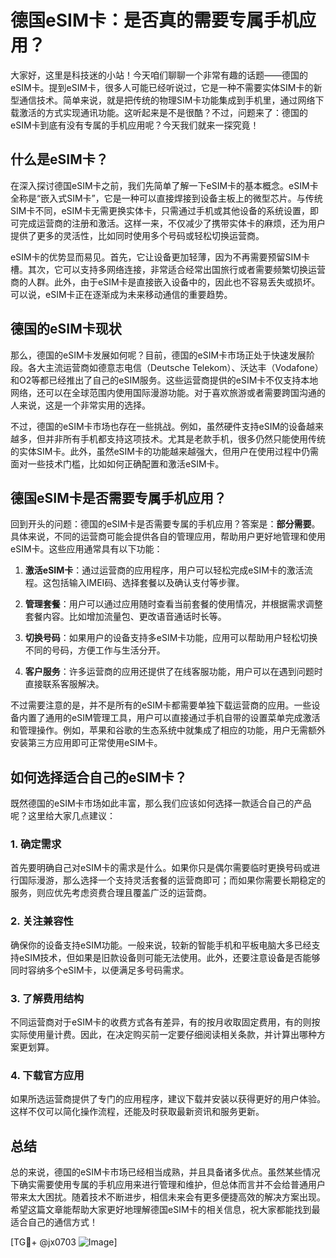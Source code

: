 # 德国eSIM卡：是否真的需要专属手机应用？

大家好，这里是科技迷的小站！今天咱们聊聊一个非常有趣的话题——德国的eSIM卡。提到eSIM卡，很多人可能已经听说过，它是一种不需要实体SIM卡的新型通信技术。简单来说，就是把传统的物理SIM卡功能集成到手机里，通过网络下载激活的方式实现通讯功能。这听起来是不是很酷？不过，问题来了：德国的eSIM卡到底有没有专属的手机应用呢？今天我们就来一探究竟！

## 什么是eSIM卡？

在深入探讨德国eSIM卡之前，我们先简单了解一下eSIM卡的基本概念。eSIM卡全称是“嵌入式SIM卡”，它是一种可以直接焊接到设备主板上的微型芯片。与传统SIM卡不同，eSIM卡无需更换实体卡，只需通过手机或其他设备的系统设置，即可完成运营商的注册和激活。这样一来，不仅减少了携带实体卡的麻烦，还为用户提供了更多的灵活性，比如同时使用多个号码或轻松切换运营商。

eSIM卡的优势显而易见。首先，它让设备更加轻薄，因为不再需要预留SIM卡槽。其次，它可以支持多网络连接，非常适合经常出国旅行或者需要频繁切换运营商的人群。此外，由于eSIM卡是直接嵌入设备中的，因此也不容易丢失或损坏。可以说，eSIM卡正在逐渐成为未来移动通信的重要趋势。

## 德国的eSIM卡现状

那么，德国的eSIM卡发展如何呢？目前，德国的eSIM卡市场正处于快速发展阶段。各大主流运营商如德意志电信（Deutsche Telekom）、沃达丰（Vodafone）和O2等都已经推出了自己的eSIM服务。这些运营商提供的eSIM卡不仅支持本地网络，还可以在全球范围内使用国际漫游功能。对于喜欢旅游或者需要跨国沟通的人来说，这是一个非常实用的选择。

不过，德国的eSIM卡市场也存在一些挑战。例如，虽然硬件支持eSIM的设备越来越多，但并非所有手机都支持这项技术。尤其是老款手机，很多仍然只能使用传统的实体SIM卡。此外，虽然eSIM卡的功能越来越强大，但用户在使用过程中仍需面对一些技术门槛，比如如何正确配置和激活eSIM卡。

## 德国eSIM卡是否需要专属手机应用？

回到开头的问题：德国的eSIM卡是否需要专属的手机应用？答案是：**部分需要**。具体来说，不同的运营商可能会提供各自的管理应用，帮助用户更好地管理和使用eSIM卡。这些应用通常具有以下功能：

1. **激活eSIM卡**：通过运营商的应用程序，用户可以轻松完成eSIM卡的激活流程。这包括输入IMEI码、选择套餐以及确认支付等步骤。
   
2. **管理套餐**：用户可以通过应用随时查看当前套餐的使用情况，并根据需求调整套餐内容。比如增加流量包、更改语音通话时长等。

3. **切换号码**：如果用户的设备支持多eSIM卡功能，应用可以帮助用户轻松切换不同的号码，方便工作与生活分开。

4. **客户服务**：许多运营商的应用还提供了在线客服功能，用户可以在遇到问题时直接联系客服解决。

不过需要注意的是，并不是所有的eSIM卡都需要单独下载运营商的应用。一些设备内置了通用的eSIM管理工具，用户可以直接通过手机自带的设置菜单完成激活和管理操作。例如，苹果和谷歌的生态系统中就集成了相应的功能，用户无需额外安装第三方应用即可正常使用eSIM卡。

## 如何选择适合自己的eSIM卡？

既然德国的eSIM卡市场如此丰富，那么我们应该如何选择一款适合自己的产品呢？这里给大家几点建议：

### 1. 确定需求
首先要明确自己对eSIM卡的需求是什么。如果你只是偶尔需要临时更换号码或进行国际漫游，那么选择一个支持灵活套餐的运营商即可；而如果你需要长期稳定的服务，则应优先考虑资费合理且覆盖广泛的运营商。

### 2. 关注兼容性
确保你的设备支持eSIM功能。一般来说，较新的智能手机和平板电脑大多已经支持eSIM技术，但如果是旧款设备则可能无法使用。此外，还要注意设备是否能够同时容纳多个eSIM卡，以便满足多号码需求。

### 3. 了解费用结构
不同运营商对于eSIM卡的收费方式各有差异，有的按月收取固定费用，有的则按实际使用量计费。因此，在决定购买前一定要仔细阅读相关条款，并计算出哪种方案更划算。

### 4. 下载官方应用
如果所选运营商提供了专门的应用程序，建议下载并安装以获得更好的用户体验。这样不仅可以简化操作流程，还能及时获取最新资讯和服务更新。

## 总结

总的来说，德国的eSIM卡市场已经相当成熟，并且具备诸多优点。虽然某些情况下确实需要使用专属的手机应用来进行管理和维护，但总体而言并不会给普通用户带来太大困扰。随着技术不断进步，相信未来会有更多便捷高效的解决方案出现。希望这篇文章能帮助大家更好地理解德国eSIM卡的相关信息，祝大家都能找到最适合自己的通信方式！

[TG💪+ @jx0703 ![Image](https://github.com/user-attachments/assets/dbca1d08-cadb-493c-b0ec-ad6f7a83f270)]